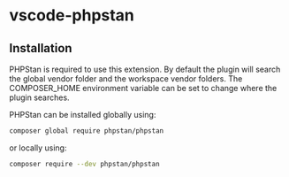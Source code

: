 # vscode-phpstan

## Installation

PHPStan is required to use this extension. By default the plugin will search the global vendor folder and the workspace vendor folders.
The COMPOSER_HOME environment variable can be set to change where the plugin searches.

PHPStan can be installed globally using:

```bash
composer global require phpstan/phpstan
```

or locally using:

```bash
composer require --dev phpstan/phpstan
```